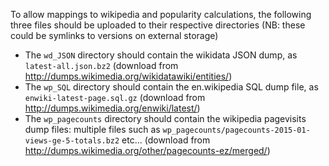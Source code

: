 To allow mappings to wikipedia and popularity calculations, the following three files
should be uploaded to their respective directories (NB: these could be symlinks to
versions on external storage)

* The `wd_JSON` directory should contain the wikidata JSON dump, as `latest-all.json.bz2`
(download from <http://dumps.wikimedia.org/wikidatawiki/entities/>)
* The `wp_SQL` directory should contain the en.wikipedia SQL dump file, as `enwiki-latest-page.sql.gz`
(download from <http://dumps.wikimedia.org/enwiki/latest/>)
* The `wp_pagecounts` directory should contain the wikipedia pagevisits dump files:
multiple files such as `wp_pagecounts/pagecounts-2015-01-views-ge-5-totals.bz2` etc... 
(download from <http://dumps.wikimedia.org/other/pagecounts-ez/merged/>)

